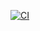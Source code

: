 [![CI](https://github.com/hentai0721/test-c--ci/actions/workflows/ci.yml/badge.svg)](https://github.com/hentai0721/test-c--ci/actions/workflows/ci.yml)
